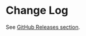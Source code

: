 # Change Log

See [GitHub Releases section](https://github.com/shakacode/bootstrap-loader/releases).
